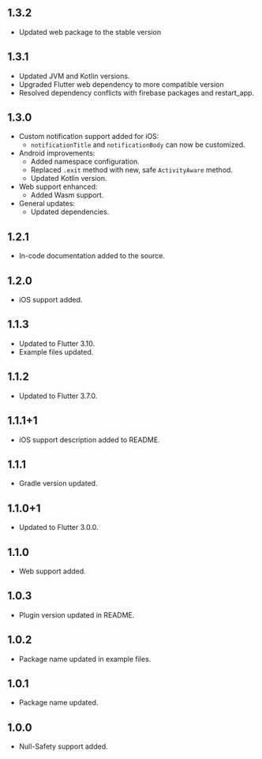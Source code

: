 ## 1.3.2
* Updated web package to the stable version


## 1.3.1

* Updated JVM and Kotlin versions.
* Upgraded Flutter web dependency to more compatible version
* Resolved dependency conflicts with firebase packages and restart_app.


## 1.3.0

* Custom notification support added for iOS:
  - `notificationTitle` and `notificationBody` can now be customized.
* Android improvements:
  - Added namespace configuration.
  - Replaced `.exit` method with new, safe `ActivityAware` method.
  - Updated Kotlin version.
* Web support enhanced:
  - Added Wasm support.
* General updates:
  - Updated dependencies.

## 1.2.1
 
* In-code documentation added to the source.

## 1.2.0
 
* iOS support added.
 
## 1.1.3
 
* Updated to Flutter 3.10.
* Example files updated.
 
## 1.1.2
 
* Updated to Flutter 3.7.0.
 
## 1.1.1+1
 
* iOS support description added to README.

## 1.1.1
 
* Gradle version updated. 

## 1.1.0+1
 
* Updated to Flutter 3.0.0. 

## 1.1.0 
 
* Web support added.

## 1.0.3

* Plugin version updated in README.

## 1.0.2

* Package name updated in example files.

## 1.0.1

* Package name updated.

## 1.0.0

* Null-Safety support added.
